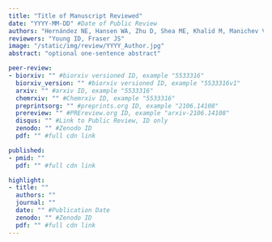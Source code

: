```yaml
---
title: "Title of Manuscript Reviewed"
date: "YYYY-MM-DD" #Date of Public Review
authors: "Hernández NE, Hansen WA, Zhu D, Shea ME, Khalid M, Manichev V, Putnins M, Chen M, Dodge AG, Yang L, Marrero-Berríos I, Banal M, Rechani P, Gustafsson T, Feldman LC, Lee SH, Wackett LP, Dai W, Khare SD"
reviewers: "Young ID, Fraser JS"
image: "/static/img/review/YYYY_Author.jpg"
abstract: "optional one-sentence abstract"

peer-review:
- biorxiv: "" #biorxiv versioned ID, example "5533316"
  biorxiv_version: "" #biorxiv versioned ID, example "5533316v1"
  arxiv: "" #arxiv ID, example "5533316"
  chemrxiv: "" #Chemrxiv ID, example "5533316"
  preprintsorg: "" #preprints.org ID, example "2106.14108"
  prereview: "" #PREreview.org ID, example "arxiv-2106.14108"
  disqus: "" #Link to Public Review, ID only
  zenodo: "" #Zenodo ID
  pdf: "" #full cdn link

published:
- pmid: ""
  pdf: "" #full cdn link

highlight:
- title: ""
  authors: ""
  journal: ""
  date: "" #Publication Date
  zenodo: "" #Zenodo ID
  pdf: "" #full cdn link
---
```

